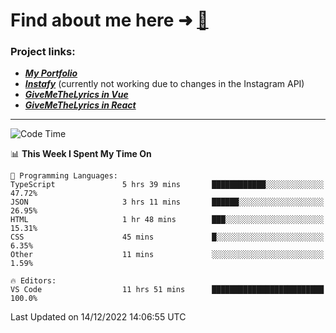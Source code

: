 # Find about me here ➜ [🧑](https://pauabella.dev)

### Project links:
- ***[My Portfolio](https://pauabella.dev)***
- ***[Instafy](https://instafy.me)*** (currently not working due to changes in the Instagram API)
- ***[GiveMeTheLyrics in Vue](https://lyrics.pauabella.dev)***
- ***[GiveMeTheLyrics in React](https://pauabella.dev/GiveMeTheLyrics)***

---
<!--START_SECTION:waka-->
![Code Time](http://img.shields.io/badge/Code%20Time-1%2C730%20hrs%2048%20mins-blue)

📊 **This Week I Spent My Time On** 

```text
💬 Programming Languages: 
TypeScript               5 hrs 39 mins       ████████████░░░░░░░░░░░░░   47.72% 
JSON                     3 hrs 11 mins       ██████░░░░░░░░░░░░░░░░░░░   26.95% 
HTML                     1 hr 48 mins        ███░░░░░░░░░░░░░░░░░░░░░░   15.31% 
CSS                      45 mins             █░░░░░░░░░░░░░░░░░░░░░░░░   6.35% 
Other                    11 mins             ░░░░░░░░░░░░░░░░░░░░░░░░░   1.59%

🔥 Editors: 
VS Code                  11 hrs 51 mins      █████████████████████████   100.0%

```


 Last Updated on 14/12/2022 14:06:55 UTC
<!--END_SECTION:waka-->
